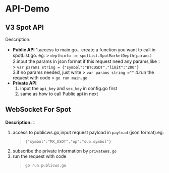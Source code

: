 <!-- # api-demo
## v3 现货 api的调用
说明：
* **公共接口**
    1. 进入main.go中，无参数的请求直接调用
    2. 带参数的请求需要在params中输入json格式的参数 如：`{"symbol":"BTCUSDT",	"limit":"200"}`
* **私有接口**
    1. 需要先在config.go中配置相关的api_key和sec_key
    2. 后续操作与公共接口相同

## 现货ws的调用
**说明：**
1. 进入publicws.go,在payload参数中输入相应的json格式的request payload
2. 私有频道用privateWs.go进行订阅 -->
# API-Demo
## V3 Spot API
Description:
* **Public API**
    1.access to main.go，create a function you want to call in spotList.go. eg:
       > `depthinfo := spotList.SpotMarketDepth(params)`
    2.input the params in json format if this request need any params,like：
       > `var params string = {"symbol":"BTCUSDT","limit":"200"}`  
    3.if no params needed, just write 
       > `var params string =""`
    4.run the request with code 
       > `go run main.go`
* **Private API**
    1. input the `api_key` and `sec_key` in config.go first
    2. same as how to call Public api in next

## WebSocket For Spot
**Description:：**
1. access to publicws.go,input request payload in `payload` (json format).eg:
    > `{"symbol":"MX_USDT","op":"sub.symbol"}`
2. subscribe the private information by `privateWs.go`
3. run the request with code 
    > `go run publicws.go`